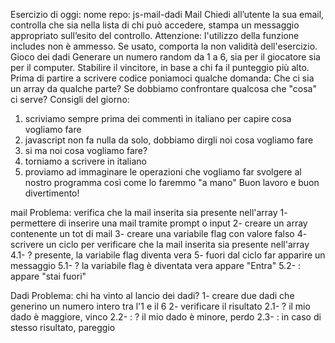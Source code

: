 Esercizio di oggi:
nome repo: js-mail-dadi
Mail
Chiedi all’utente la sua email,
controlla che sia nella lista di chi può accedere,
stampa un messaggio appropriato sull’esito del controllo.
Attenzione: l'utilizzo della funzione includes non è ammesso. Se usato, comporta la non validità dell'esercizio.
Gioco dei dadi
Generare un numero random da 1 a 6, sia per il giocatore sia per il computer.
Stabilire il vincitore, in base a chi fa il punteggio più alto.
Prima di partire a scrivere codice poniamoci qualche domanda:
Che ci sia un array da qualche parte?
Se dobbiamo confrontare qualcosa che "cosa" ci serve?
Consigli del giorno:
1. scriviamo sempre prima dei commenti in italiano per capire cosa vogliamo fare
2. javascript non fa nulla da solo, dobbiamo dirgli noi cosa vogliamo fare
3. si ma noi cosa vogliamo fare?
4. torniamo a scrivere in italiano
5. proviamo ad immaginare le operazioni che vogliamo far svolgere al nostro programma così come lo faremmo "a mano"
Buon lavoro e buon divertimento! 


mail
Problema: verifica che la mail inserita sia presente nell'array
1- permettere di inserire una mail tramite prompt o input
2- creare un array contenente un tot di mail
3- creare una variabile flag con valore falso
4- scrivere un ciclo per verificare che la mail inserita sia presente nell'array
4.1- ? presente, la variabile flag diventa vera
5- fuori dal ciclo far apparire un messaggio 
5.1- ? la variabile flag è diventata vera appare "Entra"
5.2- : appare "stai fuori"




Dadi
Problema: chi ha vinto al lancio dei dadi?
1- creare due dadi che generino un numero intero tra l'1 e il 6
2- verificare il risultato
2.1- ? il mio dado è maggiore, vinco
2.2- : ? il mio dado è minore, perdo
2.3- : in caso di stesso risultato, pareggio